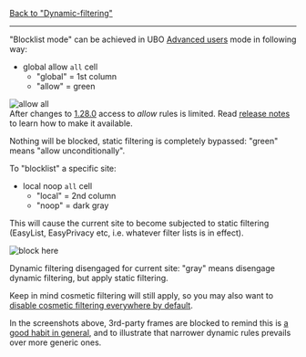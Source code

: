 [Back to "Dynamic-filtering"](./Dynamic-filtering)

***

"Blocklist mode" can be achieved in UBO [Advanced users](./Advanced-user-features) mode in following way:

- global allow `all` cell
    - "global" = 1st column
    - "allow" = green

![allow all](https://user-images.githubusercontent.com/886325/88310853-712a7480-cd10-11ea-994f-dde6862d62f7.png)
<br>After changes to [1.28.0](https://github.com/gorhill/uBlock/releases/tag/1.28.0) access to _allow_ rules is limited. Read [release notes](https://github.com/gorhill/uBlock/releases/tag/1.28.0) to learn how to make it available.

Nothing will be blocked, static filtering is completely bypassed: "green" means "allow unconditionally".

To "blocklist" a specific site:

- local noop `all` cell
    - "local" = 2nd column
    - "noop" = dark gray

This will cause the current site to become subjected to static filtering (EasyList, EasyPrivacy etc, i.e. whatever filter lists is in effect).

![block here](https://user-images.githubusercontent.com/886325/88309652-e7c67280-cd0e-11ea-8d5a-494ee83c29b5.png)

Dynamic filtering disengaged for current site: "gray" means disengage dynamic filtering, but apply static filtering.

Keep in mind cosmetic filtering will still apply, so you may also want to [disable cosmetic filtering everywhere by default](./Per-site-switches#no-cosmetic-filtering).

In the screenshots above, 3rd-party frames are blocked to remind this is [a good habit in general](./Dynamic-filtering:-Benefits-of-blocking-3rd-party-iframe-tags), and to illustrate that narrower dynamic rules prevails over more generic ones.
